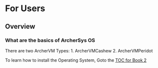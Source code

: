# For Users
## Overview 
### What are the basics of ArcherSys OS
There are two ArcherVM Types:
1. 
ArcherVMCashew
2. 
ArcherVMPeridot

To learn how to install the Operating System,
Goto the [TOC for Book 2](SUMMARY.md)
